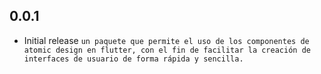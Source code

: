 ## 0.0.1

- Initial release
```un paquete que permite el uso de los componentes de atomic design en flutter, con el fin de facilitar la creación de interfaces de usuario de forma rápida y sencilla.```    

